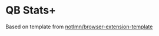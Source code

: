 # QB Stats+

Based on template from [notlmn/browser-extension-template](https://github.com/notlmn/browser-extension-template)
